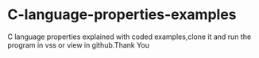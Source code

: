 # C-language-properties-examples
C language properties explained with coded examples,clone it and run the program in vss or view in github.Thank You
